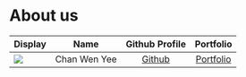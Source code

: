 # About us

Display |     Name     | Github Profile | Portfolio 
--------|:------------:|:--------------:|:---------:
![](https://via.placeholder.com/100.png?text=Photo) | Chan Wen Yee | [Github](https://github.com/chwenyee) | [Portfolio](chwenyee)

